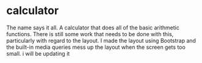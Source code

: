 # calculator
The name says it all. A calculator that does all of the basic arithmetic functions. There is still some work that needs to be done with this, particularly with regard to the layout. I made the layout using Bootstrap and the built-in media queries mess up the layout when the screen gets too small. i will be updating it
